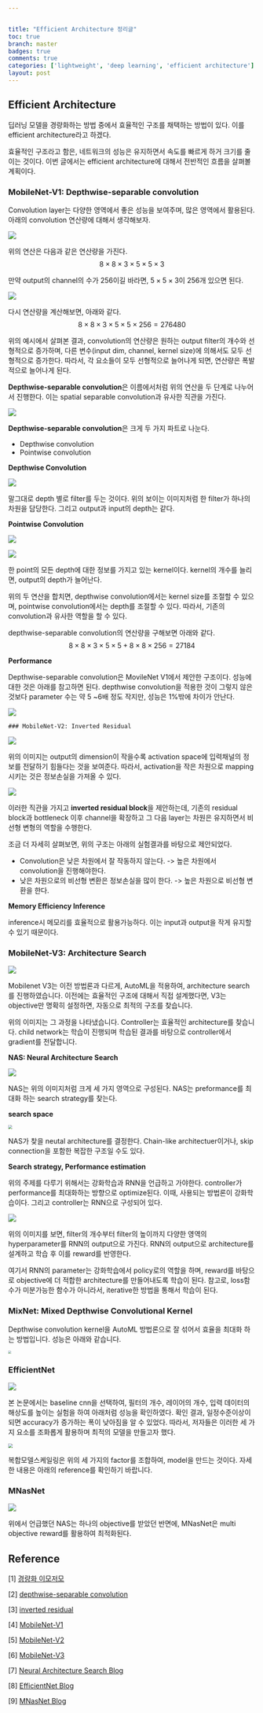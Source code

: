 ```yaml
---


title: "Efficient Architecture 정리글"
toc: true
branch: master
badges: true
comments: true
categories: ['lightweight', 'deep learning', 'efficient architecture']
layout: post
---
```




## Efficient Architecture

딥러닝 모델을 경량화하는 방법 중에서 효율적인 구조를 채택하는 방법이 있다. 이를 efficient architecture라고 하겠다.

효율적인 구조라고 함은, 네트워크의 성능은 유지하면서 속도를 빠르게 하거 크기를 줄이는 것이다. 이번 글에서는 efficient architecture에 대해서 전반적인 흐름을 살펴볼 계획이다.



### **MobileNet-V1: Depthwise-separable convolution**

Convolution layer는 다양한 영역에서 좋은 성능을 보여주며, 많은 영역에서 활용된다. 아래의 convolution 연산량에 대해서 생각해보자.

![](https://miro.medium.com/max/4800/1*fgYepSWdgywsqorf3bdksg.png)

위의 연산은 다음과 같은 연산량을 가진다.
$$
8 \times 8 \times 3 \times 5 \times 5 \times 3
$$


만약 output의 channel의 수가 256이길 바라면, $5 \times 5 \times 3$이 256개 있으면 된다.

![](https://miro.medium.com/max/1400/1*XloAmCh5bwE4j1G7yk5THw.png)

다시 연산량을 계산해보면, 아래와 같다.
$$
8 \times 8 \times 3 \times 5 \times 5 \times 256 = 276480
$$


위의 예시에서 살펴본 결과, convolution의 연산량은 원하는 output filter의 개수와 선형적으로 증가하며, 다른 변수(input dim, channel, kernel size)에 의해서도 모두 선형적으로 증가한다. 따라서, 각 요소들이 모두 선형적으로 늘어나게 되면, 연산량은 폭발적으로 늘어나게 된다.



**Depthwise-separable convolution**은 이름에서처럼 위의 연산을 두 단계로 나누어서 진행한다. 이는 spatial separable convolution과 유사한 직관을 가진다. 

![](https://miro.medium.com/max/1400/1*o3mKhG3nHS-1dWa_plCeFw.png)



**Depthwise-separable convolution**은 크게 두 가지 파트로 나눈다.

- Depthwise convolution
- Pointwise convolution



**Depthwise Convolution**

![](https://miro.medium.com/max/1400/1*yG6z6ESzsRW-9q5F_neOsg.png)

말그대로 depth 별로 filter를 두는 것이다. 위의 보이는 이미지처럼 한 filter가 하나의 차원을 담당한다. 그리고 output과 input의 depth는 같다.

**Pointwise Convolution**

![](https://miro.medium.com/max/1400/1*37sVdBZZ9VK50pcAklh8AQ.png)

![](https://miro.medium.com/max/1400/1*Q7a20gyuunpJzXGnWayUDQ.png)

한 point의 모든 depth에 대한 정보를 가지고 있는 kernel이다. kernel의 개수를 늘리면, output의 depth가 늘어난다.

위의 두 연산을 합치면, depthwise convolution에서는 kernel size를 조절할 수 있으며, pointwise convolution에서는 depth를 조절할 수 있다. 따라서, 기존의 convolution과 유사한 역할을 할 수 있다.

depthwise-separable convolution의 연산량을 구해보면 아래와 같다.
$$
8 \times 8 \times 3 \times 5 \times 5 + 8 \times 8 \times 256 = 27184
$$




**Performance**

Depthwise-separable convolution은 MovileNet V1에서 제안한 구조이다. 성능에 대한 것은 아래를 참고하면 된다.  depthwise convolution을 적용한 것이 그렇지 않은 것보다 parameter 수는 약 5 ~6배 정도 작지만, 성능은 1%밖에 차이가 안난다.

![](https://blog.kakaocdn.net/dn/cTebmi/btqEjpAJeoQ/jkEe3CkKsS6TugGAimnrK1/img.png)





	### MobileNet-V2: Inverted Residual

![](https://miro.medium.com/max/4800/1*bSiu8CCxznrr2VthpV2jdw.png)

위의 이미지는 output의 dimension이 작을수록 activation space에 입력채널의 정보를 전달하기 힘들다는 것을 보여준다. 따라서, activation을 작은 차원으로 mapping 시키는 것은 정보손실을 가져올 수 있다.

![](https://img1.daumcdn.net/thumb/R1280x0/?scode=mtistory2&fname=https%3A%2F%2Fblog.kakaocdn.net%2Fdn%2FbfWWAo%2Fbtqxmv8lNPb%2Fzbco9dIzLplDXfOK7lJg1k%2Fimg.png)

이러한 직관을 가지고 **inverted residual block**을 제안하는데, 기존의 residual block과 bottleneck 이후 channel을 확장하고 그 다음 layer는 차원은 유지하면서 비선형 변형의 역할을 수행한다.

조금 더 자세히 살펴보면, 위의 구조는 아래의 실험결과를 바탕으로 제안되었다.

- Convolution은 낮은 차원에서 잘 작동하지 않는다. -> 높은 차원에서 convolution을 진행해야한다.
- 낮은 차원으로의 비선형 변환은 정보손실을 많이 한다. -> 높은 차원으로 비선형 변환을 한다.



**Memory Efficiency Inference**

inference시 메모리를 효율적으로 활용가능하다. 이는 input과 output을 작게 유지할 수 있기 때문이다.



### MobileNet-V3: Architecture Search

![](https://miro.medium.com/max/1300/1*HNSvrDfVuDsb-4E10ZqSmg.png)



Mobilenet V3는 이전 방법론과 다르게, AutoML을 적용하여, architecture search를 진행하였습니다. 이전에는 효율적인 구조에 대해서 직접 설계했다면, V3는 objective만 명확히 설정하면, 자동으로 최적의 구조를 찾습니다.

위의 이미지는 그 과정을 나타냈습니다. Controller는 효율적인 architecture를 찾습니다. child network는 학습이 진행되며 학습된 결과를 바탕으로 controller에서 gradient를 전달합니다.



**NAS: Neural Architecture Search**

![](https://cdn-images-1.medium.com/max/720/1*cr1OHTq9lE4GDyOCYeknxQ.png)

NAS는 위의 이미지처럼 크게 세 가지 영역으로 구성된다. NAS는 preformance를 최대화 하는 search strategy를 찾는다.

**search space**

<img src="https://cdn-images-1.medium.com/max/720/1*rxBO_zugD4EGXTzwjPXoOQ.png" style="zoom:50%;" />

NAS가 찾을 neutal architecture를 결정한다. Chain-like architectuer이거나, skip connection을 포함한 복잡한 구조일 수도 있다. 



**Search strategy, Performance estimation**

위의 주제를 다루기 위해서는 강화학습과 RNN을 언급하고 가야한다. controller가 performance를 최대화하는 방향으로 optimize된다. 이때, 사용되는 방법론이 강화학습이다. 그리고 controller는 RNN으로 구성되어 있다. 

![](https://cdn-images-1.medium.com/max/720/1*jsdG_98K-kCLyqCY4Hxp7w.png)

위의 이미지를 보면, filter의 개수부터 filter의 높이까지 다양한 영역의 hyperparameter를 RNN의 output으로 가진다. RNN의 output으로 architecture를 설계하고 학습 후 이를 reward를 반영한다.

여기서 RNN의 parameter는 강화학습에서 policy로의 역할을 하며, reward를 바탕으로 objective에 더 적합한 architecture를 만들어내도록 학습이 된다. 참고로, loss함수가 미분가능한 함수가 아니라서, iterative한 방법을 통해서 학습이 된다.	

### MixNet: Mixed Depthwise Convolutional Kernel

Depthwise convolution kernel을 AutoML 방법론으로 잘 섞어서 효율을 최대화 하는 방법입니다. 성능은 아래와 같습니다.

<img src="https://miro.medium.com/max/4800/1*i7vCSV14vZqeD39_i0BXLw.png" style="zoom:40%;" />



### EfficientNet

![](http://solarisailab.com/wp-content/uploads/2020/05/efficientnet_factor-1024x484.png)

본 논문에서는 baseline cnn을 선택하여, 필터의 개수, 레이어의 개수, 입력 데이터의 해상도를 높이는 실험을 하여 아래처럼 성능을 확인하였다. 확인 결과, 일정수준이상이 되면 accuracy가 증가하는 폭이 낮아짐을 알 수 있었다. 따라서, 저자들은 이러한 세 가지 요소를 조화롭게 활용하며 최적의 모델을 만들고자 했다.

<img src="http://solarisailab.com/wp-content/uploads/2020/05/efficientnet_factor_experiment-1024x388.png" style="zoom:55%;" />



복합모델스케일링은 위의 세 가지의 factor를 조합하여, model을 만드는 것이다. 자세한 내용은 아래의 reference를 확인하기 바랍니다.



### MNasNet

![](https://3.bp.blogspot.com/-AdjfrZWQ0as/W2jkUwfCZwI/AAAAAAAADNM/cedodZCGRFQaD075xxIQpe2gU9bYay3xwCLcBGAs/s640/image1.png)

위에서 언급했던 NAS는 하나의 objective를 받았던 반면에, MNasNet은 multi objective reward를 활용하여 최적화된다.



## Reference

[1] [경량화 이모저모](https://www.youtube.com/watch?v=BhS4EofeY8E&ab_channel=JunghoonKim)

[2] [depthwise-separable convolution](https://towardsdatascience.com/a-basic-introduction-to-separable-convolutions-b99ec3102728)

[3] [inverted residual](https://miro.medium.com/max/4800/1*bSiu8CCxznrr2VthpV2jdw.png)

[4] [MobileNet-V1]()

[5] [MobileNet-V2]()

[6] [MobileNet-V3]()

[7] [Neural Architecture Search Blog](https://theaiacademy.blogspot.com/2020/05/neural-architecture-search-nas-future.html)

[8] [EfficientNet Blog](http://solarisailab.com/archives/2666)

[9] [MNasNet Blog](https://ai.googleblog.com/2018/08/mnasnet-towards-automating-design-of.html)